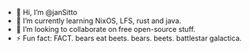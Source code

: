 - 👋 Hi, I’m @janSitto
- 🌱 I’m currently learning NixOS, LFS, rust and java.
- 💞️ I’m looking to collaborate on free open-source stuff.
- ⚡ Fun fact: FACT. bears eat beets. bears. beets. battlestar galactica.
